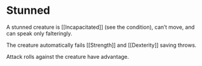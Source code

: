 # Stunned

A stunned creature is [[Incapacitated]] (see the condition), can’t move, and can speak only falteringly.

The creature automatically fails [[Strength]] and [[Dexterity]] saving throws.

Attack rolls against the creature have advantage.
